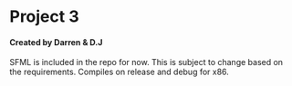 # Project 3
#### Created by Darren & D.J


SFML is included in the repo for now. This is subject to change based on the requirements. Compiles on release and debug for x86.
